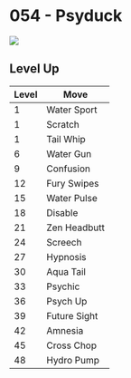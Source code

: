 # 054 - Psyduck
![][054]

## Level Up

Level | Move
---   | ---
  1   | Water Sport
  1   | Scratch
  1   | Tail Whip
  6   | Water Gun
  9   | Confusion
 12   | Fury Swipes
 15   | Water Pulse
 18   | Disable
 21   | Zen Headbutt
 24   | Screech
 27   | Hypnosis
 30   | Aqua Tail
 33   | Psychic
 36   | Psych Up
 39   | Future Sight
 42   | Amnesia
 45   | Cross Chop
 48   | Hydro Pump

[054]: ../img/pokemon/054.png
